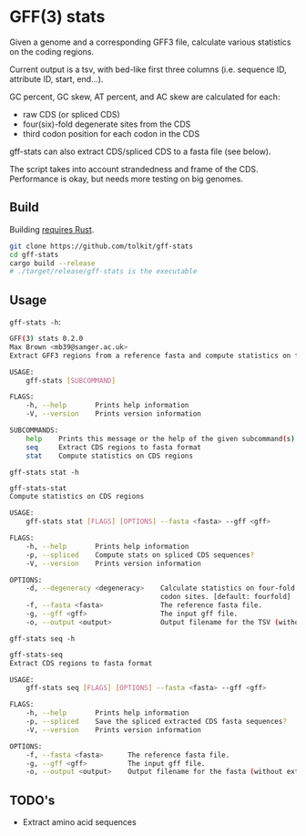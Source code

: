 # GFF(3) stats

Given a genome and a corresponding GFF3 file, calculate various statistics on the coding regions.

Current output is a tsv, with bed-like first three columns (i.e. sequence ID, attribute ID, start, end...).

GC percent, GC skew, AT percent, and AC skew are calculated for each:
- raw CDS (or spliced CDS)
- four(six)-fold degenerate sites from the CDS
- third codon position for each codon in the CDS

gff-stats can also extract CDS/spliced CDS to a fasta file (see below).

The script takes into account strandedness and frame of the CDS. Performance is okay, but needs more testing on big genomes.

## Build

Building <a href="https://www.rust-lang.org/tools/install">requires Rust</a>. 

```bash
git clone https://github.com/tolkit/gff-stats
cd gff-stats
cargo build --release
# ./target/release/gff-stats is the executable
```

## Usage

`gff-stats -h`:

```bash
GFF(3) stats 0.2.0
Max Brown <mb39@sanger.ac.uk>
Extract GFF3 regions from a reference fasta and compute statistics on them.

USAGE:
    gff-stats [SUBCOMMAND]

FLAGS:
    -h, --help       Prints help information
    -V, --version    Prints version information

SUBCOMMANDS:
    help    Prints this message or the help of the given subcommand(s)
    seq     Extract CDS regions to fasta format
    stat    Compute statistics on CDS regions
```

`gff-stats stat -h`

```bash
gff-stats-stat 
Compute statistics on CDS regions

USAGE:
    gff-stats stat [FLAGS] [OPTIONS] --fasta <fasta> --gff <gff>

FLAGS:
    -h, --help       Prints help information
    -p, --spliced    Compute stats on spliced CDS sequences?
    -V, --version    Prints version information

OPTIONS:
    -d, --degeneracy <degeneracy>    Calculate statistics on four-fold or six-fold (in addition to four-fold) degenerate
                                     codon sites. [default: fourfold]  [values: fourfold, sixfold]
    -f, --fasta <fasta>              The reference fasta file.
    -g, --gff <gff>                  The input gff file.
    -o, --output <output>            Output filename for the TSV (without extension). [default: gff-stat]
```

`gff-stats seq -h` 

```bash 
gff-stats-seq 
Extract CDS regions to fasta format

USAGE:
    gff-stats seq [FLAGS] [OPTIONS] --fasta <fasta> --gff <gff>

FLAGS:
    -h, --help       Prints help information
    -p, --spliced    Save the spliced extracted CDS fasta sequences?
    -V, --version    Prints version information

OPTIONS:
    -f, --fasta <fasta>      The reference fasta file.
    -g, --gff <gff>          The input gff file.
    -o, --output <output>    Output filename for the fasta (without extension). [default: gff-stat]
```

## TODO's

- Extract amino acid sequences